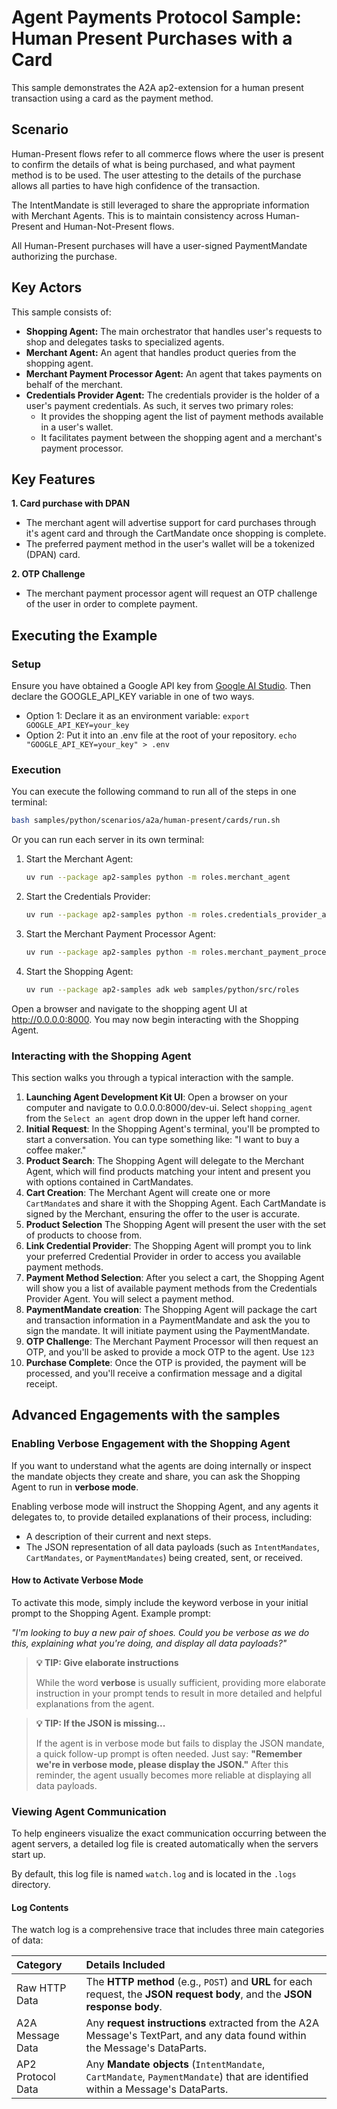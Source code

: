 # Agent Payments Protocol Sample: Human Present Purchases with a Card

This sample demonstrates the A2A ap2-extension for a human present transaction
using a card as the payment method.

## Scenario

Human-Present flows refer to all commerce flows where the user is present to
confirm the details of what is being purchased, and what payment method is to be
used. The user attesting to the details of the purchase allows all parties to
have high confidence of the transaction.

The IntentMandate is still leveraged to share the appropriate information with
Merchant Agents. This is to maintain consistency across Human-Present and
Human-Not-Present flows.

All Human-Present purchases will have a user-signed PaymentMandate authorizing
the purchase.

## Key Actors

This sample consists of:

- **Shopping Agent:** The main orchestrator that handles user's requests to
    shop and delegates tasks to specialized agents.
- **Merchant Agent:** An agent that handles product queries from the shopping
    agent.
- **Merchant Payment Processor Agent:** An agent that takes payments on behalf
    of the merchant.
- **Credentials Provider Agent:** The credentials provider is the holder of a
    user's payment credentials. As such, it serves two primary roles:
    - It provides the shopping agent the list of payment methods available in
        a user's wallet.
    - It facilitates payment between the shopping agent and a merchant's
        payment processor.

## Key Features

**1. Card purchase with DPAN**

- The merchant agent will advertise support for card purchases through it's
    agent card and through the CartMandate once shopping is complete.
- The preferred payment method in the user's wallet will be a tokenized (DPAN)
    card.

**2. OTP Challenge**

- The merchant payment processor agent will request an OTP challenge of the
    user in order to complete payment.

## Executing the Example

### Setup

Ensure you have obtained a Google API key from
[Google AI Studio](https://aistudio.google.com/apikey). Then declare the
GOOGLE_API_KEY variable in one of two ways.

- Option 1: Declare it as an environment variable: `export
    GOOGLE_API_KEY=your_key`
- Option 2: Put it into an .env file at the root of your repository. `echo
    "GOOGLE_API_KEY=your_key" > .env`

### Execution

You can execute the following command to run all of the steps in one terminal:

```sh
bash samples/python/scenarios/a2a/human-present/cards/run.sh
```

Or you can run each server in its own terminal:

1. Start the Merchant Agent:

    ```sh
    uv run --package ap2-samples python -m roles.merchant_agent
    ```

2. Start the Credentials Provider:

    ```sh
    uv run --package ap2-samples python -m roles.credentials_provider_agent
    ```

3. Start the Merchant Payment Processor Agent:

    ```sh
    uv run --package ap2-samples python -m roles.merchant_payment_processor_agent
    ```

4. Start the Shopping Agent:

    ```sh
    uv run --package ap2-samples adk web samples/python/src/roles
    ```

Open a browser and navigate to the shopping agent UI at <http://0.0.0.0:8000>. You
may now begin interacting with the Shopping Agent.

### Interacting with the Shopping Agent

This section walks you through a typical interaction with the sample.

1. **Launching Agent Development Kit UI**: Open a browser on your computer and
    navigate to 0.0.0.0:8000/dev-ui. Select `shopping_agent` from the `Select an
    agent` drop down in the upper left hand corner.
1. **Initial Request**: In the Shopping Agent's terminal, you'll be prompted to
    start a conversation. You can type something like: "I want to buy a coffee
    maker."
1. **Product Search**: The Shopping Agent will delegate to the Merchant Agent,
    which will find products matching your intent and present you with options
    contained in CartMandates.
1. **Cart Creation**: The Merchant Agent will create one or more `CartMandate`s
    and share it with the Shopping Agent. Each CartMandate is signed by the
    Merchant, ensuring the offer to the user is accurate.
1. **Product Selection** The Shopping Agent will present the user with the set
    of products to choose from.
1. **Link Credential Provider**: The Shopping Agent will prompt you to link
    your preferred Credential Provider in order to access you available payment
    methods.
1. **Payment Method Selection**: After you select a cart, the Shopping Agent
    will show you a list of available payment methods from the Credentials
    Provider Agent. You will select a payment method.
1. **PaymentMandate creation**: The Shopping Agent will package the cart and
    transaction information in a PaymentMandate and ask the you to sign the
    mandate. It will initiate payment using the PaymentMandate.
1. **OTP Challenge**: The Merchant Payment Processor will then request an OTP,
    and you'll be asked to provide a mock OTP to the agent. Use `123`
1. **Purchase Complete**: Once the OTP is provided, the payment will be
    processed, and you'll receive a confirmation message and a digital receipt.

## Advanced Engagements with the samples

### Enabling Verbose Engagement with the Shopping Agent

If you want to understand what the agents are doing internally or inspect the
mandate objects they create and share, you can ask the Shopping Agent to run in
**verbose mode**.

Enabling verbose mode will instruct the Shopping Agent, and any agents it
delegates to, to provide detailed explanations of their process, including:

- A description of their current and next steps.
- The JSON representation of all data payloads (such as `IntentMandates`,
    `CartMandates`, or `PaymentMandates`) being created, sent, or received.

#### How to Activate Verbose Mode

To activate this mode, simply include the keyword verbose in your initial prompt
to the Shopping Agent. Example prompt:

*"I'm looking to buy a new pair of shoes. Could you be verbose as we do this,
explaining what you're doing, and display all data payloads?"*

> **💡 TIP: Give elaborate instructions**
>
> While the word **verbose** is usually sufficient, providing more elaborate
> instruction in your prompt tends to result in more detailed and helpful
> explanations from the agent.

> **💡 TIP: If the JSON is missing...**
>
> If the agent is in verbose mode but fails to display the JSON mandate, a quick
> follow-up prompt is often needed. Just say: **"Remember we're in verbose mode,
> please display the JSON."** After this reminder, the agent usually becomes
> more reliable at displaying all data payloads.

### Viewing Agent Communication

To help engineers visualize the exact communication occurring between the agent
servers, a detailed log file is created automatically when the servers start up.

By default, this log file is named `watch.log` and is located in the `.logs`
directory.

#### Log Contents

The watch log is a comprehensive trace that includes three main categories of
data:

| Category              | Details Included                                     |
| :-------------------- | :--------------------------------------------------- |
| Raw HTTP Data     | The **HTTP method** (e.g., `POST`) and **URL** for each request, the **JSON request body**, and the **JSON response body**.
| A2A Message Data  | Any **request instructions** extracted from the A2A Message's TextPart, and any data found within the Message's DataParts.
| AP2 Protocol Data | Any **Mandate objects** (`IntentMandate`, `CartMandate`, `PaymentMandate`) that are identified within a Message's DataParts.
